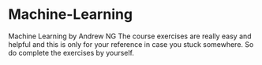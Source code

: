 # Machine-Learning
Machine Learning by Andrew NG
The course exercises are really easy and helpful and this is only for your reference in case you stuck somewhere.
So do complete the exercises by yourself.
